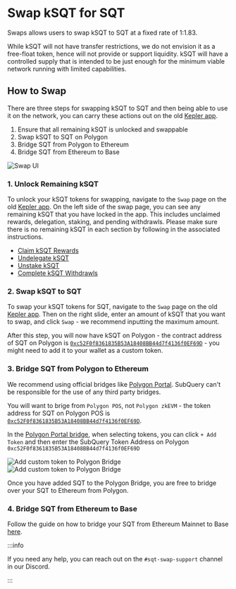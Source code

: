 # Swap kSQT for SQT

Swaps allows users to swap kSQT to SQT at a fixed rate of 1:1.83.

While kSQT will not have transfer restrictions, we do not envision it as a free-float token, hence will not provide or support liquidity. kSQT will have a controlled supply that is intended to be just enough for the minimum viable network running with limited capabilities.

## How to Swap

There are three steps for swapping kSQT to SQT and then being able to use it on the network, you can carry these actions out on the old [Kepler app](https://kepler.subquery.network/swapksqt).

1. Ensure that all remaining kSQT is unlocked and swappable
2. Swap kSQT to SQT on Polygon
3. Bridge SQT from Polygon to Ethereum
4. Bridge SQT from Ethereum to Base

![Swap UI](/assets/img/network/swap.png)

### 1. Unlock Remaining kSQT

To unlock your kSQT tokens for swapping, navigate to the `Swap` page on the old [Kepler app](https://kepler.subquery.network/swapksqt). On the left side of the swap page, you can see any remaining kSQT that you have locked in the app. This includes unclaimed rewards, delegation, staking, and pending withdrawls. Please make sure there is no remaining kSQT in each section by following in the associated instructions.

- [Claim kSQT Rewards](../node_operators/rewards.md#claiming-rewards-by-eras)
- [Undelegate kSQT](../delegators/delegating.md#how-to-undelegate-from-an-indexer)
- [Unstake kSQT](../node_operators/rewards.md#staking)
- [Complete kSQT Withdrawls](../delegators/delegating.md#how-to-withdraw-undelegated-tokens)

### 2. Swap kSQT to SQT

To swap your kSQT tokens for SQT, navigate to the `Swap` page on the old [Kepler app](https://kepler.subquery.network/swapksqt). Then on the right slide, enter an amount of kSQT that you want to swap, and click `Swap` - we recommend inputting the maximum amount.

After this step, you will now have kSQT on Polygon - the contract address of SQT on Polygon is [`0xc52F0f8361835B53A18408BB44d7f4136f0EF69D`](https://polygonscan.com/token/0xc52F0f8361835B53A18408BB44d7f4136f0EF69D#balances) - you might need to add it to your wallet as a custom token.

### 3. Bridge SQT from Polygon to Ethereum

We recommend using official bridges like [Polygon Portal](https://portal.polygon.technology/bridge). SubQuery can't be responsible for the use of any third party bridges.

You will want to brige from `Polygon POS`, not `Polygon zkEVM` - the token address for SQT on Polygon POS is [`0xc52F0f8361835B53A18408BB44d7f4136f0EF69D`](https://polygonscan.com/token/0xc52F0f8361835B53A18408BB44d7f4136f0EF69D#balances).

In the [Polygon Portal bridge](https://portal.polygon.technology/bridge), when selecting tokens, you can click `+ Add Token` and then enter the SubQuery Token Address on Polygon `0xc52F0f8361835B53A18408BB44d7f4136f0EF69D`

![Add custom token to Polygon Bridge](/assets/img/network/bridge_polygon_token_1.png)
![Add custom token to Polygon Bridge](/assets/img/network/bridge_polygon_token_2.png)

Once you have added SQT to the Polygon Bridge, you are free to bridge over your SQT to Ethereum from Polygon.

### 4. Bridge SQT from Ethereum to Base

Follow the guide on how to bridge your SQT from Ethereum Mainnet to Base [here](./bridge.md).

:::info

If you need any help, you can reach out on the `#sqt-swap-support` channel in our Discord.

:::
